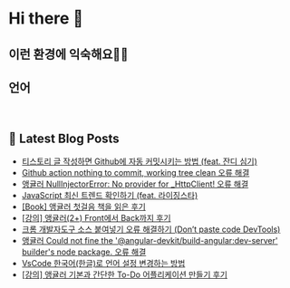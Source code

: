 # Hi there 👋

## 이런 환경에 익숙해요✍🏼

## 언어

<p>
  <img alt="" src= "https://img.shields.io/badge/JavaScript-F7DF1E?style=flat-square&logo=JavaScript&logoColor=white"/> 
  <img alt="" src= "https://img.shields.io/badge/TypeScript-black?logo=typescript&logoColor=blue"/>
</p>

## 📕 Latest Blog Posts

<ul><li><a href='https://devpad.tistory.com/165' target='_blank'>티스토리 글 작성하면 Github에 자동 커밋시키는 방법 (feat. 잔디 심기)</a></li><li><a href='https://devpad.tistory.com/164' target='_blank'>Github action nothing to commit, working tree clean 오류 해결</a></li><li><a href='https://devpad.tistory.com/163' target='_blank'>앵귤러 NullInjectorError: No provider for _HttpClient! 오류 해결</a></li><li><a href='https://devpad.tistory.com/162' target='_blank'>JavaScript 최신 트렌드 확인하기 (feat. 라이징스타)</a></li><li><a href='https://devpad.tistory.com/161' target='_blank'>[Book] 앵귤러 첫걸음 책을 읽은 후기</a></li><li><a href='https://devpad.tistory.com/158' target='_blank'>[강의] 앵귤러(2+) Front에서 Back까지 후기</a></li><li><a href='https://devpad.tistory.com/160' target='_blank'>크롬 개발자도구 소스 붙여넣기 오류 해결하기 (Don’t paste code DevTools)</a></li><li><a href='https://devpad.tistory.com/159' target='_blank'>앵귤러 Could not fine the '@angular-devkit/build-angular:dev-server' builder's node package. 오류 해결</a></li><li><a href='https://devpad.tistory.com/157' target='_blank'>VsCode 한국어(한글)로 언어 설정 변경하는 방법</a></li><li><a href='https://devpad.tistory.com/154' target='_blank'>[강의] 앵귤러 기본과 간단한 To-Do 어플리케이션 만들기 후기</a></li></ul>